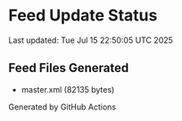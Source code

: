 # Feed Update Status
Last updated: Tue Jul 15 22:50:05 UTC 2025

## Feed Files Generated
- master.xml (82135 bytes)

Generated by GitHub Actions
